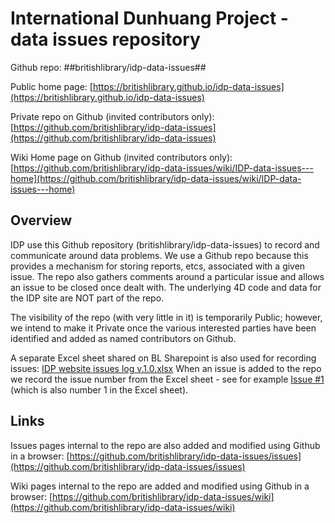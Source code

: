 # International Dunhuang Project - data issues repository

Github repo: ##britishlibrary/idp-data-issues##

Public home page: [https://britishlibrary.github.io/idp-data-issues](https://britishlibrary.github.io/idp-data-issues)

Private repo on Github (invited contributors only): [https://github.com/britishlibrary/idp-data-issues](https://github.com/britishlibrary/idp-data-issues)

Wiki Home page on Github (invited contributors only): [https://github.com/britishlibrary/idp-data-issues/wiki/IDP-data-issues---home](https://github.com/britishlibrary/idp-data-issues/wiki/IDP-data-issues---home)

## Overview
IDP use this Github repository (britishlibrary/idp-data-issues) to record and communicate around data problems. We use a Github repo because this provides a mechanism for storing reports, etcs, associated with a given issue. The repo also gathers comments around a particular issue and allows an issue to be closed once dealt with. The underlying 4D code and data for the IDP site are NOT part of the repo.

The visibility of the repo (with very little in it) is temporarily Public; however, we intend to make it Private once the various interested parties have been identified and added as named contributors on Github.

A separate Excel sheet shared on BL Sharepoint is also used for recording issues: [IDP website issues log v.1.0.xlsx](https://bluk.sharepoint.com/:x:/s/PRJ_InternationalDunhuangProjectWebsiteUpdate/EUCIQwcbyQRIorutgvX-K5EB_y0agjP5WuE_58pJvNa7xQ?e=kpk0Ix&CID=36338757-8A2E-4939-B6BC-ACA364A7FA2B) When an issue is added to the repo we record the issue number from the Excel sheet - see for example [Issue #1](https://github.com/britishlibrary/idp-data-issues/issues/1) (which is also number 1 in the Excel sheet).

## Links

Issues pages internal to the repo are also added and modified using Github in a browser: [https://github.com/britishlibrary/idp-data-issues/issues](https://github.com/britishlibrary/idp-data-issues/issues)

Wiki pages internal to the repo are added and modified using Github in a browser: [https://github.com/britishlibrary/idp-data-issues/wiki](https://github.com/britishlibrary/idp-data-issues/wiki)



